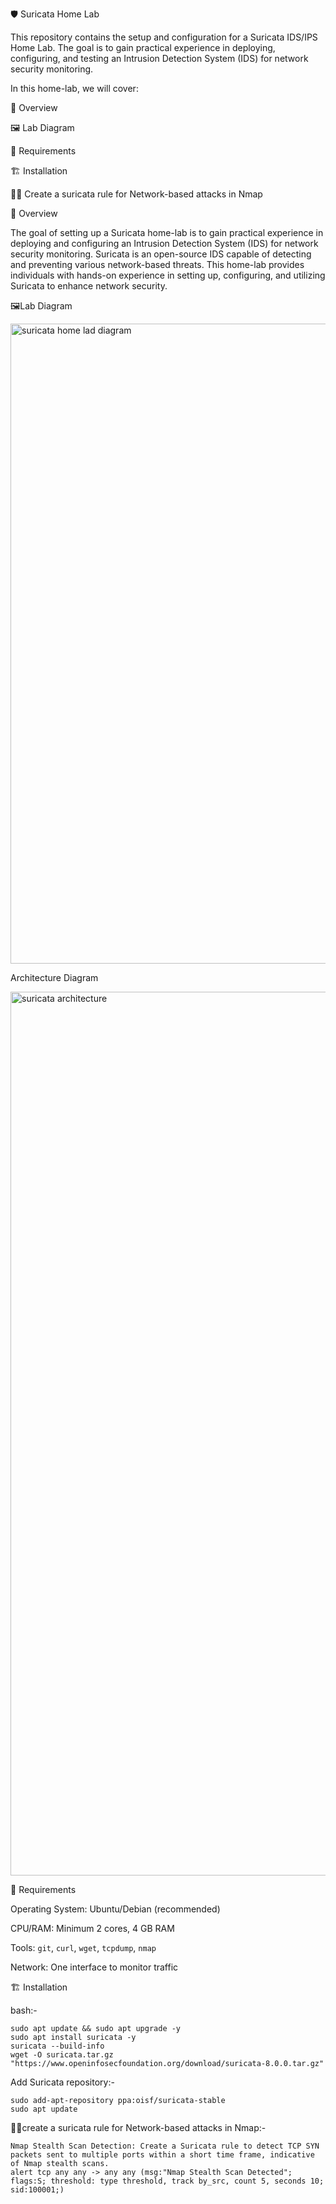 🛡️ Suricata Home Lab


This repository contains the setup and configuration for a Suricata IDS/IPS Home Lab. The goal is to gain practical experience in deploying, configuring, and testing an Intrusion Detection System (IDS) for network security monitoring.


In this home-lab, we will cover:

📖 Overview

🖼️ Lab Diagram 

🧮 Requirements

🏗️ Installation

🧑‍💻 Create a suricata rule for Network-based attacks in Nmap



📖 Overview

The goal of setting up a Suricata home-lab is to gain practical experience in deploying and configuring an Intrusion Detection System (IDS) for network security monitoring. Suricata is an open-source IDS capable of detecting and preventing various network-based threats. This home-lab provides individuals with hands-on experience in setting up, configuring, and utilizing Suricata to enhance network security.

🖼️Lab Diagram

<img width="1536" height="1024" alt="suricata home lad diagram" src="https://github.com/user-attachments/assets/1ecaf11c-58bd-4c94-9e2f-c30a4078a466" />


Architecture Diagram


<img width="2000" height="1414" alt="suricata architecture" src="https://github.com/user-attachments/assets/026622cc-785b-4e4c-a989-a548a4e1f26f" />




🧮 Requirements

Operating System: Ubuntu/Debian (recommended)  

CPU/RAM: Minimum 2 cores, 4 GB RAM  

Tools: `git`, `curl`, `wget`, `tcpdump`, `nmap`  

Network: One interface to monitor traffic  




🏗️ Installation

bash:-

    sudo apt update && sudo apt upgrade -y
    sudo apt install suricata -y
    suricata --build-info
    wget -O suricata.tar.gz "https://www.openinfosecfoundation.org/download/suricata-8.0.0.tar.gz"


Add Suricata repository:-

    sudo add-apt-repository ppa:oisf/suricata-stable
    sudo apt update

🧑‍💻create a suricata rule for Network-based attacks in Nmap:-

    Nmap Stealth Scan Detection: Create a Suricata rule to detect TCP SYN packets sent to multiple ports within a short time frame, indicative of Nmap stealth scans.
    alert tcp any any -> any any (msg:"Nmap Stealth Scan Detected"; flags:S; threshold: type threshold, track by_src, count 5, seconds 10; sid:100001;)
